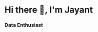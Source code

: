 
# Hi there 👋, I'm Jayant
### Data Enthusiast




<!--

**Jayant-Projects/Jayant-Projects** is a ✨ _special_ ✨ repository because its `README.md` (this file) appears on your GitHub profile.

Here are some ideas to get you started:

- 🔭 I’m currently working on ...
- 🌱 I’m currently learning Power BI, Excel, My SQL, Python
- 👯 I’m looking to collaborate on ...
- 🤔 I’m looking for help with ...
- 💬 Ask me about ...
- 📫 How to reach me: analytics.jayant@gmail.com
- 😄 Pronouns: ...
- ⚡ Fun fact: A mechanical engineer & Defence Aspirant turned into an IT Professional
-->
